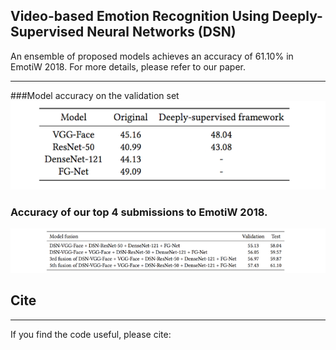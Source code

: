 ## Video-based Emotion Recognition Using Deeply-Supervised Neural Networks (DSN)
An ensemble of proposed models achieves an accuracy of 61.10% in EmotiW 2018.  For more details, please refer to our paper.

----

###Model accuracy on the validation set
![Model accuracy on the validation set](table.png)
### Accuracy of our top 4 submissions to EmotiW 2018.
![acc](table2.png)

## Cite
----
If you find the code useful, please cite: